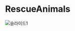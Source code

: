 # RescueAnimals
![슬라이드1](https://github.com/szlovelee/RescueAnimals/assets/77392694/c42c782c-2a38-4b2d-bdbe-ca83d891535c)
